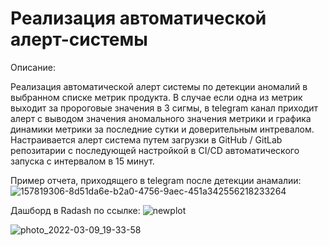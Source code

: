 # Реализация автоматической алерт-системы

Описание:

Реализация автоматической алерт системы по детекции аномалий в выбранном списке метрик продукта. В случае если одна из метрик выходит за пророговые значения в 3 сигмы, в telegram канал приходит алерт с выводом значения аномального значения метрики и графика динамики метрики за последние сутки и доверительным интревалом. Настраивается алерт система путем загрузки в GitHub / GitLab репозитарии с последующей настройкой в CI/CD автоматического запуска с интервалом в 15 минут.



Пример отчета, приходящего в telegram после детекции анамалии: 
![157819306-8d51da6e-b2a0-4756-9aec-451a342556218233264](https://user-images.githubusercontent.com/60318564/164885355-f220185a-729e-418a-ad49-592e80239bff.jpg)

Дашборд в Radash по ссылке:
![newplot](https://user-images.githubusercontent.com/60318564/164885593-ba32e6a5-ff03-49d0-bae1-b8b2dea1417e.png)


![photo_2022-03-09_19-33-58](https://user-images.githubusercontent.com/60318564/157819306-8d51da6e-b2a0-4756-9aec-451a34255621.jpg)
